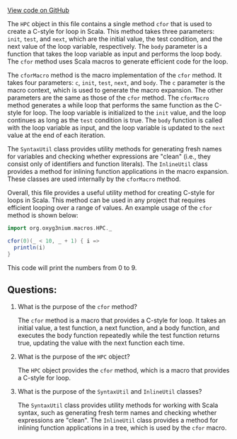 [View code on GitHub](https://github.com/alephium/alephium/macros/src/main/scala/org/alephium/macros/HPC.scala)

The `HPC` object in this file contains a single method `cfor` that is used to create a C-style for loop in Scala. This method takes three parameters: `init`, `test`, and `next`, which are the initial value, the test condition, and the next value of the loop variable, respectively. The `body` parameter is a function that takes the loop variable as input and performs the loop body. The `cfor` method uses Scala macros to generate efficient code for the loop.

The `cforMacro` method is the macro implementation of the `cfor` method. It takes four parameters: `c`, `init`, `test`, `next`, and `body`. The `c` parameter is the macro context, which is used to generate the macro expansion. The other parameters are the same as those of the `cfor` method. The `cforMacro` method generates a while loop that performs the same function as the C-style for loop. The loop variable is initialized to the `init` value, and the loop continues as long as the `test` condition is true. The `body` function is called with the loop variable as input, and the loop variable is updated to the `next` value at the end of each iteration.

The `SyntaxUtil` class provides utility methods for generating fresh names for variables and checking whether expressions are "clean" (i.e., they consist only of identifiers and function literals). The `InlineUtil` class provides a method for inlining function applications in the macro expansion. These classes are used internally by the `cforMacro` method.

Overall, this file provides a useful utility method for creating C-style for loops in Scala. This method can be used in any project that requires efficient looping over a range of values. An example usage of the `cfor` method is shown below:

```scala
import org.oxyg3nium.macros.HPC._

cfor(0)(_ < 10, _ + 1) { i =>
  println(i)
}
```

This code will print the numbers from 0 to 9.
## Questions: 
 1. What is the purpose of the `cfor` method?
    
    The `cfor` method is a macro that provides a C-style for loop. It takes an initial value, a test function, a next function, and a body function, and executes the body function repeatedly while the test function returns true, updating the value with the next function each time.

2. What is the purpose of the `HPC` object?
    
    The `HPC` object provides the `cfor` method, which is a macro that provides a C-style for loop.

3. What is the purpose of the `SyntaxUtil` and `InlineUtil` classes?
    
    The `SyntaxUtil` class provides utility methods for working with Scala syntax, such as generating fresh term names and checking whether expressions are "clean". The `InlineUtil` class provides a method for inlining function applications in a tree, which is used by the `cfor` macro.